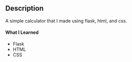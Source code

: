 ## Description
A simple calculator that I made using flask, html, and css. 

#### What I Learned
- Flask
- HTML
- CSS
